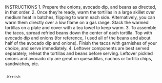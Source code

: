 INSTRUCTIONS
	1. Prepare the onions, avocado dip, and beans as directed, in that order.
	2. Once they’re ready, warm the tortillas in a large skillet over medium heat in batches, flipping to warm each side. Alternatively, you can warm them directly over a low flame on a gas range. Stack the warmed tortillas on a plate and cover with a tea towel to keep warm.
	3. To assemble the tacos, spread refried beans down the center of each tortilla. Top with avocado dip and onions (for reference, I used all of the beans and about half of the avocado dip and onions). Finish the tacos with garnishes of your choice, and serve immediately.
	4. Leftover components are best served separately; reheat the tortillas and beans before serving. Leftover pickled onions and avocado dip are great on quesadillas, nachos or tortilla chips, sandwiches, etc.

                                                                                                               -Krrish
